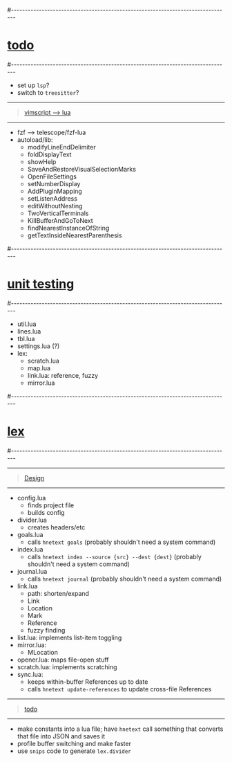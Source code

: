 #-------------------------------------------------------------------------------
# [todo]()
#-------------------------------------------------------------------------------
- set up `lsp`?
- switch to `treesitter`?

----------------------------------------
> [vimscript --> lua]()
----------------------------------------
- fzf --> telescope/fzf-lua
- autoload/lib:
  - modifyLineEndDelimiter
  - foldDisplayText
  - showHelp
  - SaveAndRestoreVisualSelectionMarks
  - OpenFileSettings
  - setNumberDisplay
  - AddPluginMapping
  - setListenAddress
  - editWithoutNesting
  - TwoVerticalTerminals
  - KillBufferAndGoToNext
  - findNearestInstanceOfString
  - getTextInsideNearestParenthesis

#-------------------------------------------------------------------------------
# [unit testing]()
#-------------------------------------------------------------------------------
- util.lua
- lines.lua
- tbl.lua
- settings.lua (?)
- lex:
  - scratch.lua
  - map.lua
  - link.lua: reference, fuzzy
  - mirror.lua

#-------------------------------------------------------------------------------
# [lex]()
#-------------------------------------------------------------------------------

----------------------------------------
> [Design]()
----------------------------------------
- config.lua
    - finds project file
    - builds config
- divider.lua
    - creates headers/etc
- goals.lua
    - calls `hnetext goals` (probably shouldn't need a system command)
- index.lua
    - calls `hnetext index --source {src} --dest {dest}` (probably shouldn't need a system command)
- journal.lua
    - calls `hnetext journal` (probably shouldn't need a system command)
- link.lua
    - path: shorten/expand
    - Link
    - Location
    - Mark
    - Reference
    - fuzzy finding
- list.lua: implements list-item toggling
- mirror.lua: 
    - MLocation
- opener.lua: maps file-open stuff
- scratch.lua: implements scratching
- sync.lua: 
    - keeps within-buffer References up to date
    - calls `hnetext update-references` to update cross-file References

----------------------------------------
> [todo]()
----------------------------------------
- make constants into a lua file; have `hnetext` call something that converts that file into JSON and saves it
- profile buffer switching and make faster
- use `snips` code to generate `lex.divider`
